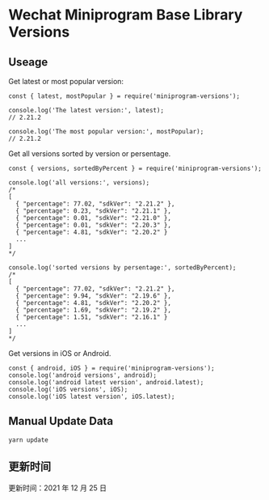 
# Wechat Miniprogram Base Library Versions

## Useage

Get latest or most popular version:

```;
const { latest, mostPopular } = require('miniprogram-versions');

console.log('The latest version:', latest);
// 2.21.2

console.log('The most popular version:', mostPopular);
// 2.21.2

```

Get all versions sorted by version or persentage.

```
const { versions, sortedByPercent } = require('miniprogram-versions');

console.log('all versions:', versions);
/*
[
  { "percentage": 77.02, "sdkVer": "2.21.2" },
  { "percentage": 0.23, "sdkVer": "2.21.1" },
  { "percentage": 0.01, "sdkVer": "2.21.0" },
  { "percentage": 0.01, "sdkVer": "2.20.3" },
  { "percentage": 4.81, "sdkVer": "2.20.2" }
  ...
]
*/

console.log('sorted versions by persentage:', sortedByPercent);
/*
[
  { "percentage": 77.02, "sdkVer": "2.21.2" },
  { "percentage": 9.94, "sdkVer": "2.19.6" },
  { "percentage": 4.81, "sdkVer": "2.20.2" },
  { "percentage": 1.69, "sdkVer": "2.19.2" },
  { "percentage": 1.51, "sdkVer": "2.16.1" }
  ...
]
*/
```

Get versions in iOS or Android.

```
const { android, iOS } = require('miniprogram-versions');
console.log('android versions', android);
console.log('android latest version', android.latest);
console.log('iOS versions', iOS);
console.log('iOS latest version', iOS.latest);
```

## Manual Update Data

```
yarn update
```

## 更新时间

更新时间：2021 年 12 月 25 日
